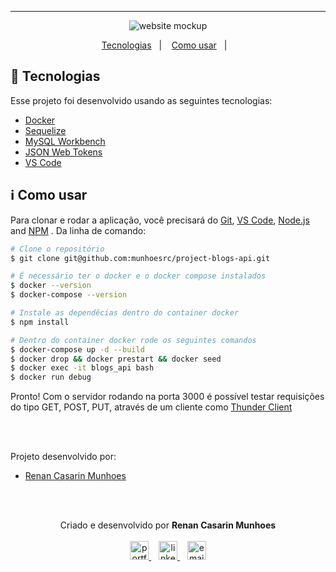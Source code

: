 <hr />

<p align="center">
      <img alt="website mockup" src="https://i.imgur.com/hLVySuU.png" />
</p>

<p align="center">
  <a href="#rocket-tecnologias">Tecnologias</a>&nbsp;&nbsp;&nbsp;|&nbsp;&nbsp;&nbsp;
  <a href="#information_source-como-usar">Como usar</a>&nbsp;&nbsp;&nbsp;|&nbsp;&nbsp;&nbsp;
</p>

## :rocket: Tecnologias

Esse projeto foi desenvolvido usando as seguintes tecnologias:

-  [Docker](https://docs.docker.com/get-docker/)
-  [Sequelize](https://sequelize.org/)
-  [MySQL Workbench](https://www.mysql.com/products/workbench/)
-  [JSON Web Tokens](https://jwt.io/)
-  [VS Code](https://code.visualstudio.com/)

## :information_source: Como usar

Para clonar e rodar a aplicação, você precisará do [Git](https://git-scm.com), [VS Code](https://code.visualstudio.com/), [Node.js](https://nodejs.org/) and [NPM](https://www.npmjs.com/) . Da linha de comando:

```bash
# Clone o repositório
$ git clone git@github.com:munhoesrc/project-blogs-api.git

# É necessário ter o docker e o docker compose instalados
$ docker --version
$ docker-compose --version

# Instale as dependêcias dentro do container docker
$ npm install

# Dentro do container docker rode os seguintes comandos
$ docker-compose up -d --build
$ docker drop && docker prestart && docker seed
$ docker exec -it blogs_api bash
$ docker run debug

```
Pronto! Com o servidor rodando na porta 3000 é possível testar requisições do tipo GET, POST, PUT, através de um cliente como [Thunder Client](https://www.thunderclient.com/)

<br/><br/>

<p>Projeto desenvolvido por:</p>
<ul>
  <li><a href="https://github.com/munhoesrc"/>Renan Casarin Munhoes</a></li>
</ul>

<br/><br/>

<p align="center">
  Criado e desenvolvido por <b>Renan Casarin Munhoes</b>
  <br/><br/>
  
  <a href="http://munhoesrc.me/">
    <img alt="portfolio" height="30px" src="https://i.imgur.com/7lbNPnj.png" />
  </a>
  &nbsp;&nbsp;
  <a href="https://www.linkedin.com/in/renancasarinmunhoes/">
    <img alt="linkedIn" height="30px" src="https://i.imgur.com/TQRXxhT.png" />
  </a>
  &nbsp;&nbsp;
  <a href="mailto:munhoesrc@gmail.com?subject=website contact">
    <img alt="email" height="30px" src="https://i.imgur.com/wu7e3PJ.png" />
  </a>
</p>